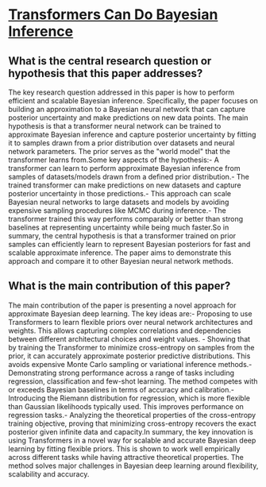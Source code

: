 # [Transformers Can Do Bayesian Inference](https://arxiv.org/abs/2112.10510v6)

## What is the central research question or hypothesis that this paper addresses?

The key research question addressed in this paper is how to perform efficient and scalable Bayesian inference. Specifically, the paper focuses on building an approximation to a Bayesian neural network that can capture posterior uncertainty and make predictions on new data points. The main hypothesis is that a transformer neural network can be trained to approximate Bayesian inference and capture posterior uncertainty by fitting it to samples drawn from a prior distribution over datasets and neural network parameters. The prior serves as the "world model" that the transformer learns from.Some key aspects of the hypothesis:- A transformer can learn to perform approximate Bayesian inference from samples of datasets/models drawn from a defined prior distribution.- The trained transformer can make predictions on new datasets and capture posterior uncertainty in those predictions.- This approach can scale Bayesian neural networks to large datasets and models by avoiding expensive sampling procedures like MCMC during inference.- The transformer trained this way performs comparably or better than strong baselines at representing uncertainty while being much faster.So in summary, the central hypothesis is that a transformer trained on prior samples can efficiently learn to represent Bayesian posteriors for fast and scalable approximate inference. The paper aims to demonstrate this approach and compare it to other Bayesian neural network methods.


## What is the main contribution of this paper?

The main contribution of the paper is presenting a novel approach for approximate Bayesian deep learning. The key ideas are:- Proposing to use Transformers to learn flexible priors over neural network architectures and weights. This allows capturing complex correlations and dependencies between different architectural choices and weight values. - Showing that by training the Transformer to minimize cross-entropy on samples from the prior, it can accurately approximate posterior predictive distributions. This avoids expensive Monte Carlo sampling or variational inference methods.- Demonstrating strong performance across a range of tasks including regression, classification and few-shot learning. The method competes with or exceeds Bayesian baselines in terms of accuracy and calibration.- Introducing the Riemann distribution for regression, which is more flexible than Gaussian likelihoods typically used. This improves performance on regression tasks.- Analyzing the theoretical properties of the cross-entropy training objective, proving that minimizing cross-entropy recovers the exact posterior given infinite data and capacity.In summary, the key innovation is using Transformers in a novel way for scalable and accurate Bayesian deep learning by fitting flexible priors. This is shown to work well empirically across different tasks while having attractive theoretical properties. The method solves major challenges in Bayesian deep learning around flexibility, scalability and accuracy.
